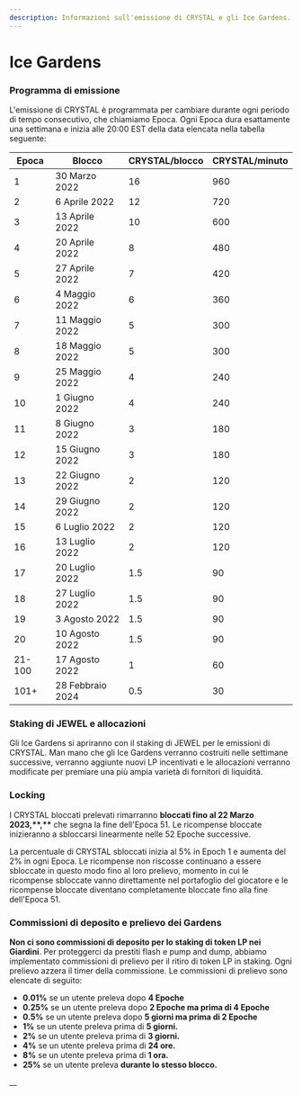 ```yaml
---
description: Informazioni sull'emissione di CRYSTAL e gli Ice Gardens.
---
```


# Ice Gardens

### **Programma di emissione**

L'emissione di CRYSTAL è programmata per cambiare durante ogni periodo di tempo consecutivo, che chiamiamo Epoca. Ogni Epoca dura esattamente una settimana e inizia alle 20:00 EST della data elencata nella tabella seguente:

| Epoca  | Blocco           | CRYSTAL/blocco | CRYSTAL/minuto |
| ------ | ---------------- | -------------- | -------------- |
| 1      | 30 Marzo 2022    | 16             | 960            |
| 2      | 6 Aprile 2022    | 12             | 720            |
| 3      | 13 Aprile 2022   | 10             | 600            |
| 4      | 20 Aprile 2022   | 8              | 480            |
| 5      | 27 Aprile 2022   | 7              | 420            |
| 6      | 4 Maggio 2022    | 6              | 360            |
| 7      | 11 Maggio 2022   | 5              | 300            |
| 8      | 18 Maggio 2022   | 5              | 300            |
| 9      | 25 Maggio 2022   | 4              | 240            |
| 10     | 1 Giugno 2022    | 4              | 240            |
| 11     | 8 Giugno 2022    | 3              | 180            |
| 12     | 15 Giugno 2022   | 3              | 180            |
| 13     | 22 Giugno 2022   | 2              | 120            |
| 14     | 29 Giugno 2022   | 2              | 120            |
| 15     | 6 Luglio 2022    | 2              | 120            |
| 16     | 13 Luglio 2022   | 2              | 120            |
| 17     | 20 Luglio 2022   | 1.5            | 90             |
| 18     | 27 Luglio 2022   | 1.5            | 90             |
| 19     | 3 Agosto 2022    | 1.5            | 90             |
| 20     | 10 Agosto 2022   | 1.5            | 90             |
| 21-100 | 17 Agosto 2022   | 1              | 60             |
| 101+   | 28 Febbraio 2024 | 0.5            | 30             |

### Staking di JEWEL e allocazioni

Gli Ice Gardens si apriranno con il staking di JEWEL per le emissioni di CRYSTAL. Man mano che gli Ice Gardens verranno costruiti nelle settimane successive, verranno aggiunte nuovi  LP incentivati  e le allocazioni verranno modificate per premiare una più ampia varietà di fornitori di liquidità.

### Locking

I CRYSTAL bloccati prelevati  rimarranno  **bloccati fino al 22 Marzo 2023,\*\*,\*\*** che segna la fine dell'Epoca 51. Le ricompense bloccate inizieranno a sbloccarsi linearmente nelle 52 Epoche successive. &#x20;

La percentuale di CRYSTAL sbloccati inizia al 5% in Epoch 1 e aumenta del 2% in ogni Epoca. Le ricompense non riscosse continuano a essere sbloccate in questo modo fino al loro prelievo, momento in cui le ricompense sbloccate vanno direttamente nel portafoglio del giocatore e le ricompense bloccate diventano completamente bloccate fino alla fine dell'Epoca 51.

### Commissioni di deposito e prelievo dei Gardens

**Non ci sono commissioni di deposito per lo staking di token LP nei Giardini**. Per proteggerci da prestiti flash e pump and dump, abbiamo implementato commissioni di prelievo per il ritiro di token LP in staking. Ogni prelievo azzera il timer della commissione. Le commissioni di prelievo sono elencate di seguito:

* **0.01%** se un utente preleva dopo **4 Epoche**
* **0.25%** se un utente preleva dopo  **2 Epoche ma prima di 4 Epoche**
* **0.5%** se un utente preleva dopo **5 giorni ma prima di 2 Epoche**
* **1%** se un utente preleva prima di **5 giorni.**&#x20;
* **2%** se un utente preleva prima di **3 giorni.**&#x20;
* **4%** se un utente preleva prima di **24 ore.**&#x20;
* **8%** se un utente preleva prima di **1 ora.**&#x20;
* **25%** se un utente preleva **durante lo stesso blocco.**

__
